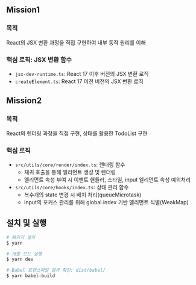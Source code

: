 ## Mission1

### 목적

React의 JSX 변환 과정을 직접 구현하여 내부 동작 원리를 이해

### 핵심 로직: JSX 변환 함수

- `jsx-dev-runtime.ts`: React 17 이후 버전의 JSX 변환 로직
- `createElement.ts`: React 17 이전 버전의 JSX 변환 로직

## Mission2

### 목적

React의 렌더링 과정을 직접 구현, 상태를 활용한 TodoList 구현

### 핵심 로직

- `src/utils/core/render/index.ts`: 렌더링 함수
  - 재귀 호출을 통해 엘리먼트 생성 및 렌더링
  - 엘리먼트 속성 부여 시 이벤트 핸들러, 스타일, input 엘리먼트 속성 예외처리
- `src/utils/core/hooks/index.ts`: 상태 관리 함수
  - 복수개의 state 변경 시 배치 처리(queueMicrotask)
  - input의 포커스 관리를 위해 global.index 기반 엘리먼트 식별(WeakMap)

## 설치 및 실행

```bash
# 패키지 설치
$ yarn

# 개발 모드 실행
$ yarn dev

# Babel 트랜스파일 결과 확인: dist/babel/
$ yarn babel-build
```
